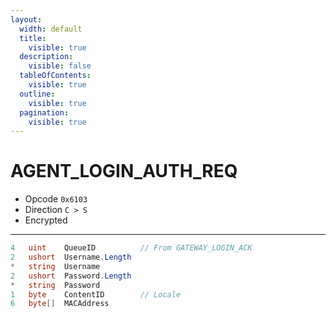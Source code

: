 ```yaml
---
layout:
  width: default
  title:
    visible: true
  description:
    visible: false
  tableOfContents:
    visible: true
  outline:
    visible: true
  pagination:
    visible: true
---
```


# AGENT\_LOGIN\_AUTH\_REQ

* Opcode `0x6103`&#x20;
* Direction `C > S`
* Encrypted

***

```csharp
4   uint    QueueID          // From GATEWAY_LOGIN_ACK
2   ushort  Username.Length
*   string  Username
2   ushort  Password.Length
*   string  Password
1   byte    ContentID        // Locale
6   byte[]  MACAddress
```
